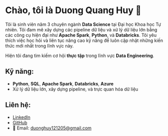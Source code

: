 # Chào, tôi là Duong Quang Huy 👋

Tôi là sinh viên năm 3 chuyên ngành **Data Science** tại Đại học Khoa học Tự nhiên. Tôi đam mê xây dựng các pipeline dữ liệu và xử lý dữ liệu lớn bằng các công cụ hiện đại như **Apache Spark**, **Python**, và **Databricks**.
Tôi yêu thích việc học hỏi và liên tục nâng cao kỹ năng để luôn cập nhật những kiến thức mới nhất trong lĩnh vực này.

Hiện tôi đang tìm kiếm cơ hội **thực tập** trong lĩnh vực **Data Engineering**.

## Kỹ năng:
- **Python**, **SQL**, **Apache Spark**, **Databricks**, **Azure**
- Xử lý dữ liệu lớn, xây dựng pipeline, và trực quan hóa dữ liệu

## Liên hệ:
- [LinkedIn](https://www.linkedin.com/in/huy-d%C6%B0%C6%A1ng-6b809a304/)
- [GitHub](https://github.com/huyduong5)
- 📧 Email: duonghuy121205@gmail.com
